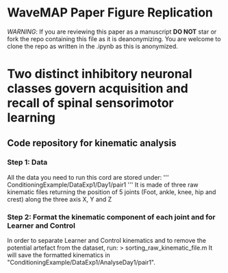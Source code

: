 # WaveMAP Paper Figure Replication

*WARNING*: If you are reviewing this paper as a manuscript __DO NOT__ star or fork the repo containing this file as it is deanonymizing. You are welcome to clone the repo as written in the .ipynb as this is anonymized. 

<h1> Two distinct inhibitory neuronal classes govern acquisition and recall of spinal sensorimotor learning </h1>
<h2> Code repository for kinematic analysis </h2>
<h3> Step 1: Data </h3>
All the data you need to run this cord are stored under:
'''
ConditioningExample/DataExp1/Day1/pair1
'''
It is made of three raw kinematic files returning the position of 5 joints (Foot, ankle, knee, hip and crest) along the three axis X, Y and Z
<h3> Step 2: Format the kinematic component of each joint and for Learner and Control </h3>
In order to separate Learner and Control kinematics and to remove the potential artefact from the dataset, run:
> sorting_raw_kinematic_file.m
It will save the formatted kinematics in "ConditioningExample/DataExp1/AnalyseDay1/pair1".
